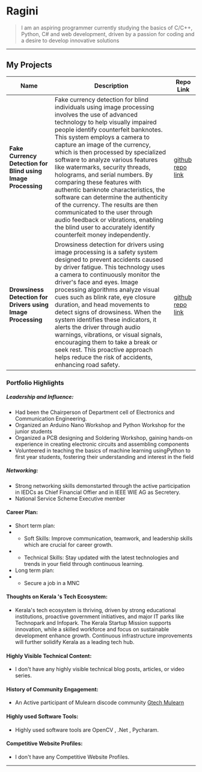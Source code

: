 # Ragini

> I am an aspiring programmer currently studying the basics of C/C++,
Python, C# and web development, driven by a passion for coding and a
desire to develop innovative solutions

---

## My Projects
| Name                | Description                                                                                            | Repo Link                                                      |
|---------------------|--------------------------------------------------------------------------------------------------------|----------------------------------------------------------------|
| **Fake Currency Detection for Blind using Image Processing**       | Fake currency detection for blind individuals using image processing involves the use of advanced technology to help visually impaired people identify counterfeit banknotes. This system employs a camera to capture an image of the currency, which is then processed by specialized software to analyze various features like watermarks, security threads, holograms, and serial numbers. By comparing these features with authentic banknote characteristics, the software can determine the authenticity of the currency. The results are then communicated to the user through audio feedback or vibrations, enabling the blind user to accurately identify counterfeit money independently.                                                  |[github repo link](https://github.com/Ragini7025/FakeCurrencyDetectionUsingImageProcessing.md-)   |
| **Drowsiness Detection for Drivers using Image Processing**        | Drowsiness detection for drivers using image processing is a safety system designed to prevent accidents caused by driver fatigue. This technology uses a camera to continuously monitor the driver's face and eyes. Image processing algorithms analyze visual cues such as blink rate, eye closure duration, and head movements to detect signs of drowsiness. When the system identifies these indicators, it alerts the driver through audio warnings, vibrations, or visual signals, encouraging them to take a break or seek rest. This proactive approach helps reduce the risk of accidents, enhancing road safety.       | [github repo link](https://github.com/Ragini7025/drowsinessDetection.md) |

### Portfolio Highlights

##### Leadership and Influence:

- Had been the Chairperson of Department cell of Electronics and Communication Engineering.
- Organized an Arduino Nano Workshop and Python Workshop for the junior students
- Organized a PCB designing and Soldering Workshop, gaining hands-on experience in creating electronic circuits and assembling
components
- Volunteered in teaching the basics of machine learning usingPython to first year students, fostering their understanding and
interest in the field

##### Networking:

-  Strong networking skills demonstarted through the active participation in IEDCs as Chief Financial Offier and  in IEEE WIE AG as Secretery.
- National Service Scheme Executive member
 #### Career Plan:
- Short term plan: <br>
- - Soft Skills: Improve communication, teamwork, and leadership skills which are crucial for career growth.
- - Technical Skills: Stay updated with the latest technologies and trends in your field through continuous learning.
- Long term plan: <br>
- - Secure a job in a MNC
  
#### Thoughts on Kerala 's Tech Ecosystem:

- Kerala's tech ecosystem is thriving, driven by strong educational institutions, proactive government initiatives, and major IT parks like Technopark and Infopark. The Kerala Startup Mission supports innovation, while a skilled workforce and focus on sustainable development enhance growth. Continuous infrastructure improvements will further solidify Kerala as a leading tech hub.

#### Highly Visible Technical Content:

- I don't have any highly visible technical blog posts, articles, or video series.


#### History of Community Engagement:

- An Active participant of Mulearn discode community [Gtech Mulearn](https://app.mulearn.org/dashboard/profile)
 
#### Highly used Software Tools:

- Highly used software tools are OpenCV , .Net  , Pycharam.
  
#### Competitive Website Profiles:

- I don't have any Competitive Website Profiles.



---
